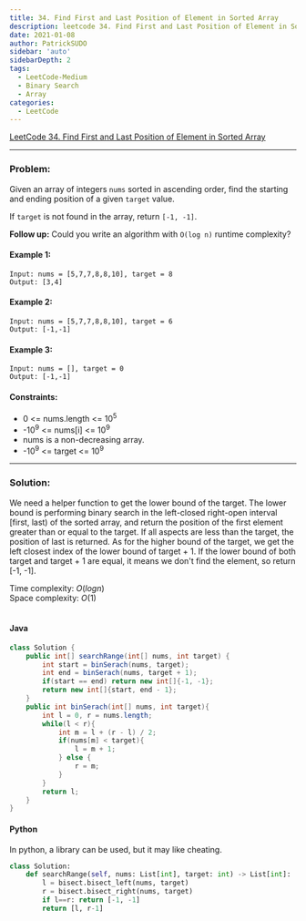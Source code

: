 ```yaml
---
title: 34. Find First and Last Position of Element in Sorted Array
description: leetcode 34. Find First and Last Position of Element in Sorted Array  
date: 2021-01-08
author: PatrickSUDO
sidebar: 'auto'
sidebarDepth: 2
tags: 
  - LeetCode-Medium
  - Binary Search
  - Array
categories:
  - LeetCode
---
```

[LeetCode 34. Find First and Last Position of Element in Sorted Array](https://leetcode.com/problems/find-first-and-last-position-of-element-in-sorted-array/)

---
### Problem: <br/>


Given an array of integers `nums` sorted in ascending order, find the starting and ending position of a given `target` value.

If `target` is not found in the array, return `[-1, -1]`.

**Follow up:** Could you write an algorithm with `O(log n)` runtime complexity?


#### Example 1:
    Input: nums = [5,7,7,8,8,10], target = 8
    Output: [3,4]

#### Example 2:
    Input: nums = [5,7,7,8,8,10], target = 6
    Output: [-1,-1]

#### Example 3:
    Input: nums = [], target = 0
    Output: [-1,-1]

#### Constraints:

- 0 <= nums.length <= 10<sup>5</sup>
- -10<sup>9</sup> <= nums[i] <= 10<sup>9</sup>
- nums is a non-decreasing array.
- -10<sup>9</sup> <= target <= 10<sup>9</sup>

---
### Solution: <br/>

We need a helper function to get the lower bound of the target. The lower bound is performing binary search in the left-closed right-open interval [first, last) of the sorted array, and return the position of the first element greater than or equal to the target. If all aspects are less than the target, the position of last is returned. As for the higher bound of the target, we get the left closest index of the lower bound of target + 1. If the lower bound of both target and target + 1 are equal, it means we don't find the element, so return [-1, -1].

Time complexity: $O(logn)$</br>
Space complexity: $O(1)$ 
</br>
</br>

#### Java
```java
class Solution {
    public int[] searchRange(int[] nums, int target) {
        int start = binSerach(nums, target);
        int end = binSerach(nums, target + 1);
        if(start == end) return new int[]{-1, -1};
        return new int[]{start, end - 1};
    }
    public int binSerach(int[] nums, int target){
        int l = 0, r = nums.length;
        while(l < r){
            int m = l + (r - l) / 2;
            if(nums[m] < target){
                l = m + 1;
            } else {
                r = m;
            }
        }
        return l;
    }
}
```

#### Python
In python, a library can be used, but it may like cheating.

```python
class Solution:
    def searchRange(self, nums: List[int], target: int) -> List[int]:
        l = bisect.bisect_left(nums, target)
        r = bisect.bisect_right(nums, target)
        if l==r: return [-1, -1]
        return [l, r-1]
```




<Disqus shortname="patricksudo" />